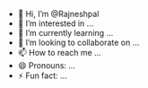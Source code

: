 - 👋 Hi, I’m @Rajneshpal
- 👀 I’m interested in ...
- 🌱 I’m currently learning ...
- 💞️ I’m looking to collaborate on ...
- 📫 How to reach me ...
- 😄 Pronouns: ...
- ⚡ Fun fact: ...

<!---
Rajneshpal/Rajneshpal is a ✨ special ✨ repository because its `README.md` (this file) appears on your GitHub profile.
You can click the Preview link to take a look at your changes.
--->
